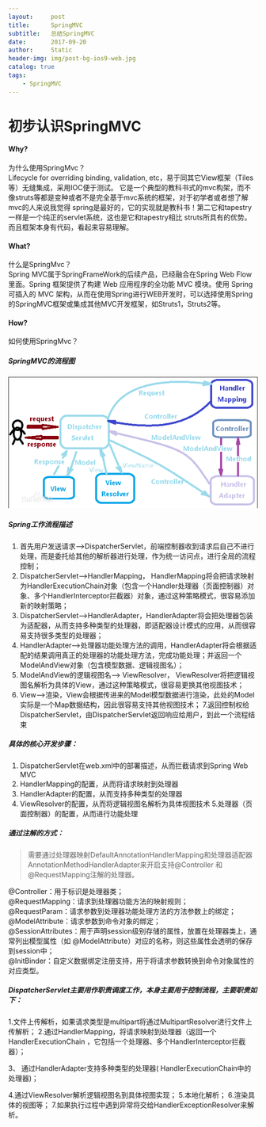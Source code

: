 ```yaml
---
layout:     post
title:      SpringMVC
subtitle:   总结SpringMVC
date:       2017-09-20
author:     Static
header-img: img/post-bg-ios9-web.jpg
catalog: true
tags:
    - SpringMVC
---
```


# 初步认识SpringMVC

#### Why?
  为什么使用SpringMvc？<br>
Lifecycle for overriding binding, validation, etc，易于同其它View框架（Tiles等）无缝集成，采用IOC便于测试。
它是一个典型的教科书式的mvc构架，而不像struts等都是变种或者不是完全基于mvc系统的框架，对于初学者或者想了解mvc的人来说我觉得 spring是最好的，它的实现就是教科书！第二它和tapestry一样是一个纯正的servlet系统，这也是它和tapestry相比 struts所具有的优势。而且框架本身有代码，看起来容易理解。

#### What?
  什么是SpringMvc？<br>
Spring MVC属于SpringFrameWork的后续产品，已经融合在Spring Web Flow里面。Spring 框架提供了构建 Web 应用程序的全功能 MVC 模块。使用 Spring 可插入的 MVC 架构，从而在使用Spring进行WEB开发时，可以选择使用Spring的SpringMVC框架或集成其他MVC开发框架，如Struts1，Struts2等。

#### How?
  如何使用SpringMvc？<br>
##### SpringMVC的流程图

![SpringMVC的流程图](/img/clipboard.png)

##### Spring工作流程描述

1. 首先用户发送请求——>DispatcherServlet，前端控制器收到请求后自己不进行处理，而是委托给其他的解析器进行处理，作为统一访问点，进行全局的流程控制；
2. DispatcherServlet——>HandlerMapping， HandlerMapping将会把请求映射为HandlerExecutionChain对象（包含一个Handler处理器（页面控制器）对象、多个HandlerInterceptor拦截器）对象，通过这种策略模式，很容易添加新的映射策略；
3. DispatcherServlet——>HandlerAdapter，HandlerAdapter将会把处理器包装为适配器，从而支持多种类型的处理器，即适配器设计模式的应用，从而很容易支持很多类型的处理器；
4. HandlerAdapter——>处理器功能处理方法的调用，HandlerAdapter将会根据适配的结果调用真正的处理器的功能处理方法，完成功能处理；并返回一个ModelAndView对象（包含模型数据、逻辑视图名）；
5. ModelAndView的逻辑视图名——> ViewResolver， ViewResolver将把逻辑视图名解析为具体的View，通过这种策略模式，很容易更换其他视图技术；
6. View——>渲染，View会根据传进来的Model模型数据进行渲染，此处的Model实际是一个Map数据结构，因此很容易支持其他视图技术；
7.返回控制权给DispatcherServlet，由DispatcherServlet返回响应给用户，到此一个流程结束

##### 具体的核心开发步骤：

1. DispatcherServlet在web.xml中的部署描述，从而拦截请求到Spring Web MVC
2. HandlerMapping的配置，从而将请求映射到处理器
3. HandlerAdapter的配置，从而支持多种类型的处理器
4. ViewResolver的配置，从而将逻辑视图名解析为具体视图技术
5.处理器（页面控制器）的配置，从而进行功能处理

##### 通过注解的方式：

> 需要通过处理器映射DefaultAnnotationHandlerMapping和处理器适配器AnnotationMethodHandlerAdapter来开启支持@Controller 和 @RequestMapping注解的处理器。

@Controller：用于标识是处理器类；<br>
@RequestMapping：请求到处理器功能方法的映射规则；<br>
@RequestParam：请求参数到处理器功能处理方法的方法参数上的绑定；<br>
@ModelAttribute：请求参数到命令对象的绑定；<br>
@SessionAttributes：用于声明session级别存储的属性，放置在处理器类上，通常列出模型属性（如
@ModelAttribute）对应的名称，则这些属性会透明的保存到session中；<br>
@InitBinder：自定义数据绑定注册支持，用于将请求参数转换到命令对象属性的对应类型。

##### DispatcherServlet主要用作职责调度工作，本身主要用于控制流程，主要职责如下：

1.文件上传解析，如果请求类型是multipart将通过MultipartResolver进行文件上传解析；
2.通过HandlerMapping，将请求映射到处理器（返回一个 HandlerExecutionChain ，它包括一个处理器、多个HandlerInterceptor拦截器）；
<!--[if !supportLists]-->3、 <!--[endif]-->通过HandlerAdapter支持多种类型的处理器( HandlerExecutionChain中的处理器)；
4.通过ViewResolver解析逻辑视图名到具体视图实现；
5.本地化解析；
6.渲染具体的视图等；
7.如果执行过程中遇到异常将交给HandlerExceptionResolver来解析。
